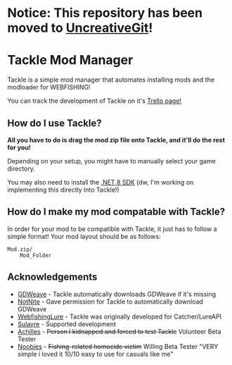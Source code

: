 # Notice: This repository has been moved to [UncreativeGit](https://git.lainiwakura.xyz/uncreativecultist/TackleSimpleInstaller)!


# Tackle Mod Manager
Tackle is a simple mod manager that automates installing mods and the modloader for WEBFISHING!

You can track the development of Tackle on it's [Trello page!](https://trello.com/b/rxKm1NZ7/tackle-mod-manager)
## How do I use Tackle?
**All you have to do is drag the mod zip file onto Tackle, and it'll do the rest for you!**

Depending on your setup, you might have to manually select your game directory.

You may also need to install the [.NET 8 SDK](https://dotnet.microsoft.com/en-us/download/dotnet/thank-you/sdk-8.0.403-windows-x64-installer) (dw, I'm working on implementing this directly into Tackle!)

## How do I make my mod compatable with Tackle?
In order for your mod to be compatible with Tackle, it just has to follow a simple format! Your mod layout should be as follows:
```
Mod.zip/
    Mod_Folder
```
## Acknowledgements
 - [GDWeave](https://github.com/NotNite/GDWeave) - Tackle automatically downloads GDWeave if it's missing
 - [NotNite](https://github.com/NotNite) - Gave permission for Tackle to automatically download GDWeave
 - [WebfishingLure](https://github.com/Sulayre/WebfishingLure) - Tackle was originally developed for Catcher/LureAPI
 - [Sulayre](https://github.com/Sulayre) - Supported development
 - [Achilles](https://steamcommunity.com/id/TheNewAchilles/) - ~~Person I kidnapped and forced to test Tackle~~ Volunteer Beta Tester
 - [Noobies](https://steamcommunity.com/profiles/76561199009919604/) - ~~Fishing-related homocide victim~~ Willing Beta Tester "VERY simple i loved it 10/10
easy to use for casuals like me"
